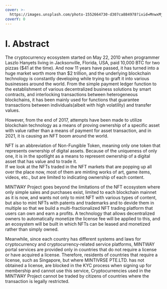 ```yaml
---
cover: >-
  https://images.unsplash.com/photo-1552664730-d307ca884978?ixid=MnwxMjA3fDB8MHxwaG90by1wYWdlfHx8fGVufDB8fHx8&ixlib=rb-1.2.1&auto=format&fit=crop&w=2970&q=80
coverY: 0
---
```


# Ⅰ. Abstract

The cryptocurrency ecosystem started on May 22, 2010 when programmer Laszlo Hanyets living in Jacksonville, Florida, USA, paid 10,000 BTC for two pizzas ($41 at the time). And now 11 years have passed, it has turned into a huge market worth more than $2 trillion, and the underlying blockchain technology is constantly developing while trying to graft it into various businesses around the world. From the simple payment ledger function to the establishment of various decentralized business solutions by smart contracts, and interlocking transactions between heterogeneous blockchains, it has been mainly used for functions that guarantee transactions between individuals(albeit with high volatility) and transfer values.

However, from the end of 2017, attempts have been made to utilize blockchain technology as a means of proving ownership of a specific asset with value rather than a means of payment for asset transaction, and in 2021, it is causing an NFT boom around the world.

NFT is an abbreviation of Non-Fungible Token, meaning only one token that represents ownership of digital assets. Because of the uniqueness of only one, it is in the spotlight as a means to represent ownership of a digital asset that has value and to trade it.   \
If we look at the NFTs traded in the NFT markets that are popping up all over the place now, most of them are minting works of art, game items, videos, etc., but are limited to indicating ownership of each content.

MINTWAY Project goes beyond the limitations of the NFT ecosystem where only simple sales and purchases exist, limited to each blockchain mainnet as it is now, and wants not only to mint NFT with various types of content, but also to mint NFTs with patents and trademarks and to devide them in multiple so that we build a multi-fractionalized NFT trading platform that users can own and earn a profits. A technology that allows decentralized owners to automatically monetize the license fee will be applied to this, and an ecosystem will be built in which NFTs can be leased and monetized rather than simply owned.

Meanwhile, since each country has different systems and laws for cryptocurrency and cryptocurrency-related service platforms, MINTWAY portal services are provided only in countries that do not require a license or have acquired a license. Therefore, residents of countries that require a license, such as Singapore, but where MINTIVRSE PTE.LTD. has not obtained a license, are blocked in the KYC process when signing up for membership and cannot use this service, Cryptocurrencies used in the MINTWAY Project cannot be traded by citizens of countries where the transaction is legally restricted.
